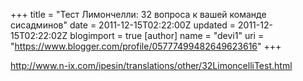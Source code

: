 +++
title = "Тест Лимончелли: 32 вопроса к вашей команде сисадминов"
date = 2011-12-15T02:22:00Z
updated = 2011-12-15T02:22:02Z
blogimport = true 
[author]
	name = "devi1"
	uri = "https://www.blogger.com/profile/05777499482649623616"
+++

<a href="http://www.n-ix.com/ipesin/translations/other/32LimoncelliTest.html">http://www.n-ix.com/ipesin/translations/other/32LimoncelliTest.html</a>
